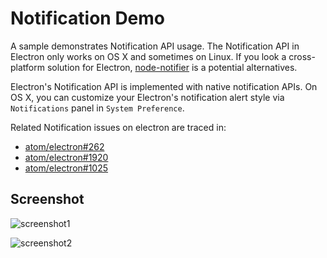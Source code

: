# Notification Demo

A sample demonstrates Notification API usage. The Notification API in Electron
only works on OS X and sometimes on Linux. If you look a cross-platform solution
for Electron, [node-notifier](https://github.com/mikaelbr/node-notifier) is a potential alternatives.

Electron's Notification API is implemented with native notification APIs.
On OS X, you can customize your Electron's notification alert style via
`Notifications` panel in `System Preference`.

Related Notification issues on electron are traced in:

* [atom/electron#262](https://github.com/atom/electron/issues/262)
* [atom/electron#1920](https://github.com/atom/electron/issues/1920)
* [atom/electron#1025](https://github.com/atom/electron/issues/1025)

## Screenshot

![screenshot1](/notifications/screenshot/screenshot1.png)

![screenshot2](/notifications/screenshot/screenshot2.png)

